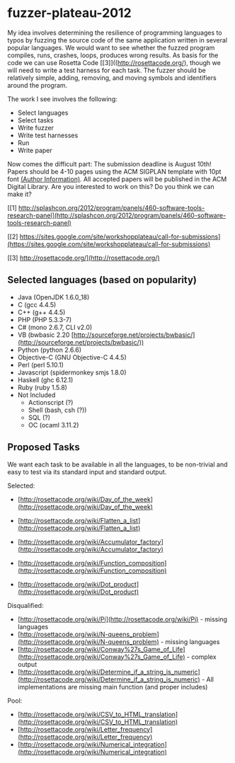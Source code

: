 fuzzer-plateau-2012
===================

My idea involves determining the resilience of programming languages to typos by fuzzing the source code of the same application written in several popular languages.  We would want to see whether the fuzzed program compiles, runs, crashes, loops, produces wrong results. As basis for the code we can use Rosetta Code [[3]]((http://rosettacode.org/), though we will need to write a test harness for each task.  The fuzzer should be relatively simple, adding, removing, and moving symbols and identifiers around the program.

The work I see involves the following:

* Select languages
* Select tasks
* Write fuzzer
* Write test harnesses
* Run
* Write paper

Now comes the difficult part: The submission deadline is August 10th! Papers should be 4-10 pages using the ACM SIGPLAN template with 10pt font [(Author Information)](http://www.sigplan.org/authorInformation.htm). All accepted papers will be published in the ACM Digital Library.  Are you interested to work on this?  Do you think we can make it?


[[1] http://splashcon.org/2012/program/panels/460-software-tools-research-panel](http://splashcon.org/2012/program/panels/460-software-tools-research-panel)

[[2] https://sites.google.com/site/workshopplateau/call-for-submissions](https://sites.google.com/site/workshopplateau/call-for-submissions)

[[3] http://rosettacode.org/](http://rosettacode.org/)

Selected languages (based on popularity)
----------------------------------------

* Java (OpenJDK 1.6.0_18)
* C (gcc 4.4.5)
* C++ (g++ 4.4.5)
* PHP (PHP 5.3.3-7)
* C# (mono 2.6.7, CLI v2.0)
* VB (bwbasic 2.20 [http://sourceforge.net/projects/bwbasic/](http://sourceforge.net/projects/bwbasic/))
* Python (python 2.6.6)
* Objective-C (GNU Objective-C 4.4.5)
* Perl (perl 5.10.1)
* Javascript (spidermonkey smjs 1.8.0)
* Haskell (ghc 6.12.1)
* Ruby (ruby 1.5.8)
* Not Included
  * Actionscript (?)
  * Shell (bash, csh (?))
  * SQL (?)
  * OC (ocaml 3.11.2)

Proposed Tasks
--------------
We want each task to be available in all the languages, to be non-trivial and easy to test via its standard input and standard output.

Selected:

* [http://rosettacode.org/wiki/Day_of_the_week](http://rosettacode.org/wiki/Day_of_the_week)
* [http://rosettacode.org/wiki/Flatten_a_list](http://rosettacode.org/wiki/Flatten_a_list)
* [http://rosettacode.org/wiki/Accumulator_factory](http://rosettacode.org/wiki/Accumulator_factory)
* [http://rosettacode.org/wiki/Function_composition](http://rosettacode.org/wiki/Function_composition)

* [http://rosettacode.org/wiki/Dot_product](http://rosettacode.org/wiki/Dot_product)

Disqualified:

* [http://rosettacode.org/wiki/Pi](http://rosettacode.org/wiki/Pi) - missing languages
* [http://rosettacode.org/wiki/N-queens_problem](http://rosettacode.org/wiki/N-queens_problem) - missing languages
* [http://rosettacode.org/wiki/Conway%27s_Game_of_Life](http://rosettacode.org/wiki/Conway%27s_Game_of_Life) - complex output
* [http://rosettacode.org/wiki/Determine_if_a_string_is_numeric](http://rosettacode.org/wiki/Determine_if_a_string_is_numeric) - All implementations are missing main function (and proper includes)

Pool:

* [http://rosettacode.org/wiki/CSV_to_HTML_translation](http://rosettacode.org/wiki/CSV_to_HTML_translation)
* [http://rosettacode.org/wiki/Letter_frequency](http://rosettacode.org/wiki/Letter_frequency)
* [http://rosettacode.org/wiki/Numerical_integration](http://rosettacode.org/wiki/Numerical_integration)

